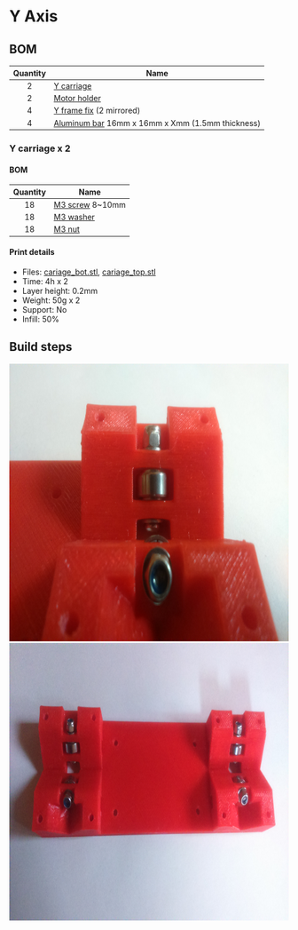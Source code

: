 # Y Axis

## BOM
| Quantity | Name |
| :---: | --- |
| 2 | [Y carriage](#) | 
| 2 | [Motor holder](#) | 
| 4 | [Y frame fix](#) (2 mirrored)|
| 4 | [Aluminum bar](../bom/bom.md) 16mm x 16mm x Xmm (1.5mm thickness)|

### Y carriage x 2
#### BOM
| Quantity | Name |
| :---: | --- |
| 18 | [M3 screw](../bom/bom.md) 8~10mm | 
| 18 | [M3 washer](../bom/bom.md) | 
| 18 | [M3 nut](../bom/bom.md) | 

#### Print details
* Files: [cariage_bot.stl](../models/XYZ/motors_cariages/cariage/cariage_bot.stl), [cariage_top.stl](../models/XYZ/motors_cariages/cariage/cariage_top.stl)
* Time: 4h x 2
* Layer height: 0.2mm
* Weight: 50g x 2
* Support: No
* Infill: 50%

## Build steps
<a href="./DSC_0011.JPG"><img src="./DSC_0011.JPG" height="500"></a>
<a href="./DSC_0009.JPG"><img src="./DSC_0009.JPG" height="500"></a>